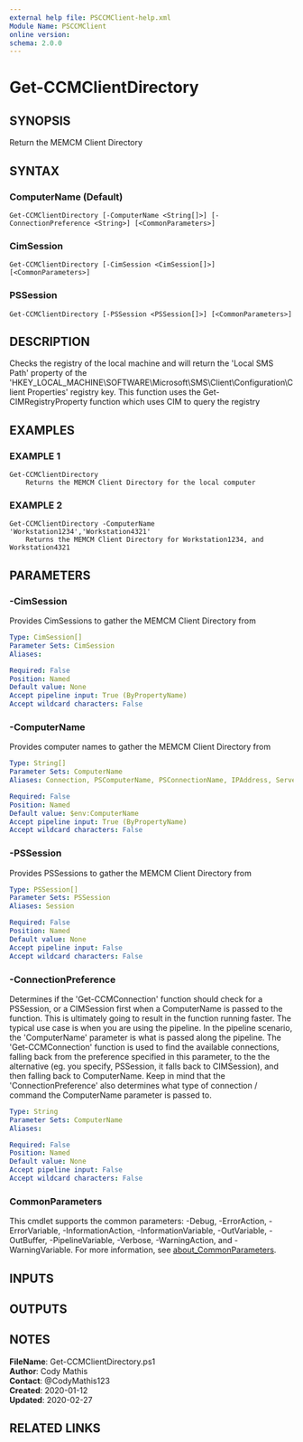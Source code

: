 ```yaml
---
external help file: PSCCMClient-help.xml
Module Name: PSCCMClient
online version:
schema: 2.0.0
---
```


# Get-CCMClientDirectory

## SYNOPSIS
Return the MEMCM Client Directory

## SYNTAX

### ComputerName (Default)
```
Get-CCMClientDirectory [-ComputerName <String[]>] [-ConnectionPreference <String>] [<CommonParameters>]
```

### CimSession
```
Get-CCMClientDirectory [-CimSession <CimSession[]>] [<CommonParameters>]
```

### PSSession
```
Get-CCMClientDirectory [-PSSession <PSSession[]>] [<CommonParameters>]
```

## DESCRIPTION
Checks the registry of the local machine and will return the 'Local SMS Path' property of the 'HKEY_LOCAL_MACHINE\SOFTWARE\Microsoft\SMS\Client\Configuration\Client Properties'
registry key.
This function uses the Get-CIMRegistryProperty function which uses CIM to query the registry

## EXAMPLES

### EXAMPLE 1
```
Get-CCMClientDirectory
    Returns the MEMCM Client Directory for the local computer
```

### EXAMPLE 2
```
Get-CCMClientDirectory -ComputerName 'Workstation1234','Workstation4321'
    Returns the MEMCM Client Directory for Workstation1234, and Workstation4321
```

## PARAMETERS

### -CimSession
Provides CimSessions to gather the MEMCM Client Directory from

```yaml
Type: CimSession[]
Parameter Sets: CimSession
Aliases:

Required: False
Position: Named
Default value: None
Accept pipeline input: True (ByPropertyName)
Accept wildcard characters: False
```

### -ComputerName
Provides computer names to gather the MEMCM Client Directory from

```yaml
Type: String[]
Parameter Sets: ComputerName
Aliases: Connection, PSComputerName, PSConnectionName, IPAddress, ServerName, HostName, DNSHostName

Required: False
Position: Named
Default value: $env:ComputerName
Accept pipeline input: True (ByPropertyName)
Accept wildcard characters: False
```

### -PSSession
Provides PSSessions to gather the MEMCM Client Directory from

```yaml
Type: PSSession[]
Parameter Sets: PSSession
Aliases: Session

Required: False
Position: Named
Default value: None
Accept pipeline input: False
Accept wildcard characters: False
```

### -ConnectionPreference
Determines if the 'Get-CCMConnection' function should check for a PSSession, or a CIMSession first when a ComputerName
is passed to the function.
This is ultimately going to result in the function running faster.
The typical use case is
when you are using the pipeline.
In the pipeline scenario, the 'ComputerName' parameter is what is passed along the 
pipeline.
The 'Get-CCMConnection' function is used to find the available connections, falling back from the preference
specified in this parameter, to the the alternative (eg.
you specify, PSSession, it falls back to CIMSession), and then 
falling back to ComputerName.
Keep in mind that the 'ConnectionPreference' also determines what type of connection / command
the ComputerName parameter is passed to.

```yaml
Type: String
Parameter Sets: ComputerName
Aliases:

Required: False
Position: Named
Default value: None
Accept pipeline input: False
Accept wildcard characters: False
```

### CommonParameters

This cmdlet supports the common parameters: -Debug, -ErrorAction, -ErrorVariable, -InformationAction, -InformationVariable, -OutVariable, -OutBuffer, -PipelineVariable, -Verbose, -WarningAction, and -WarningVariable. For more information, see [about_CommonParameters](http://go.microsoft.com/fwlink/?LinkID=113216).

## INPUTS

## OUTPUTS

## NOTES

**FileName**:    Get-CCMClientDirectory.ps1  
**Author**:      Cody Mathis  
**Contact**:     @CodyMathis123  
**Created**:     2020-01-12  
**Updated**:     2020-02-27  

## RELATED LINKS
